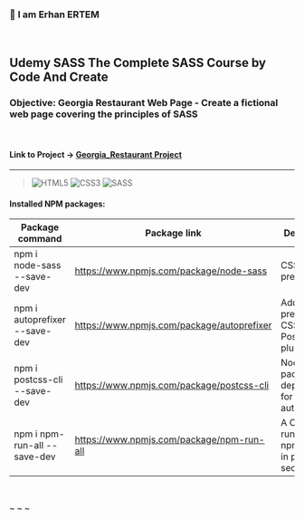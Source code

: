 ### 👋 **I am Erhan ERTEM**

&emsp;

## Udemy SASS The Complete SASS Course by Code And Create

### **Objective:** Georgia Restaurant Web Page - Create a fictional web page covering the principles of SASS

&emsp;

#### Link to Project &rarr; [Georgia_Restaurant Project](https://georgia_restaurant-erhan-ertem.netlify.app)

---

> ![HTML5](https://img.shields.io/badge/HTML5-E34F26?style=for-the-badge&logo=html5&logoColor=white) ![CSS3](https://img.shields.io/badge/CSS3-1572B6?style=for-the-badge&logo=css3&logoColor=white) ![SASS](https://img.shields.io/badge/Sass-CC6699?style=for-the-badge&logo=sass&logoColor=white)

#### Installed NPM packages:

| Package command               | Package link                               | Description                                                      |
| ----------------------------- | ------------------------------------------ | ---------------------------------------------------------------- |
| npm i node-sass --save-dev    | https://www.npmjs.com/package/node-sass    | CSS preprocessor                                                 |
| npm i autoprefixer --save-dev | https://www.npmjs.com/package/autoprefixer | Add vendor prefixes to CSS, a PostCSS plugin                     |
| npm i postcss-cli --save-dev  | https://www.npmjs.com/package/postcss-cli  | Node package dependency for autoprefixer                         |
| npm i npm-run-all --save-dev  | https://www.npmjs.com/package/npm-run-all  | A CLI tool to run multiple npm-scripts in parallel or sequential |

&emsp;

~
~
~
